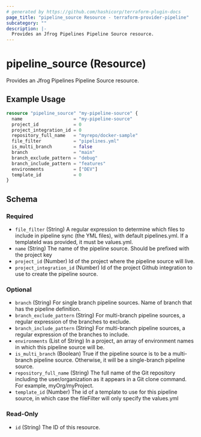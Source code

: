 ```yaml
---
# generated by https://github.com/hashicorp/terraform-plugin-docs
page_title: "pipeline_source Resource - terraform-provider-pipeline"
subcategory: ""
description: |-
  Provides an Jfrog Pipelines Pipeline Source resource.
---
```


# pipeline_source (Resource)

Provides an Jfrog Pipelines Pipeline Source resource.

## Example Usage

```terraform
resource "pipeline_source" "my-pipeline-source" {
  name                   = "my-pipeline-source"
  project_id             = 0
  project_integration_id = 0
  repository_full_name   = "myrepo/docker-sample"
  file_filter            = "pipelines.yml"
  is_multi_branch        = false
  branch                 = "main"
  branch_exclude_pattern = "debug"
  branch_include_pattern = "features"
  environments           = ["DEV"]
  template_id            = 0
}
```

<!-- schema generated by tfplugindocs -->
## Schema

### Required

- `file_filter` (String) A regular expression to determine which files to include in pipeline sync (the YML files), with default pipelines.yml. If a templateId was provided, it must be values.yml.
- `name` (String) The name of the pipeline source. Should be prefixed with the project key
- `project_id` (Number) Id of the project where the pipeline source will live.
- `project_integration_id` (Number) Id of the project Github integration to use to create the pipeline source.

### Optional

- `branch` (String) For single branch pipeline sources. Name of branch that has the pipeline definition.
- `branch_exclude_pattern` (String) For multi-branch pipeline sources, a regular expression of the branches to exclude.
- `branch_include_pattern` (String) For multi-branch pipeline sources, a regular expression of the branches to include.
- `environments` (List of String) In a project, an array of environment names in which this pipeline source will be.
- `is_multi_branch` (Boolean) True if the pipeline source is to be a multi-branch pipeline source. Otherwise, it will be a single-branch pipeline source.
- `repository_full_name` (String) The full name of the Git repository including the user/organization as it appears in a Git clone command. For example, myOrg/myProject.
- `template_id` (Number) The id of a template to use for this pipeline source, in which case the fileFilter will only specify the values.yml

### Read-Only

- `id` (String) The ID of this resource.


